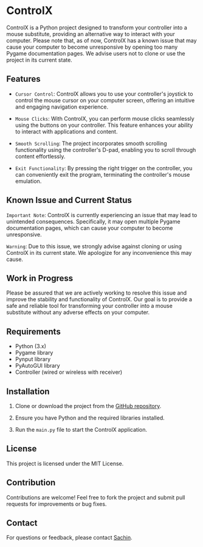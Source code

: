 # ControlX

ControlX is a Python project designed to transform your controller into a mouse substitute, providing an alternative way to interact with your computer. Please note that, as of now, ControlX has a known issue that may cause your computer to become unresponsive by opening too many Pygame documentation pages. We advise users not to clone or use the project in its current state.

## Features

- `Cursor Control`: ControlX allows you to use your controller's joystick to control the mouse cursor on your computer screen, offering an intuitive and engaging navigation experience.

- `Mouse Clicks`: With ControlX, you can perform mouse clicks seamlessly using the buttons on your controller. This feature enhances your ability to interact with applications and content.

- `Smooth Scrolling`: The project incorporates smooth scrolling functionality using the controller's D-pad, enabling you to scroll through content effortlessly.

- `Exit Functionality`: By pressing the right trigger on the controller, you can conveniently exit the program, terminating the controller's mouse emulation.

## Known Issue and Current Status

`Important Note`: ControlX is currently experiencing an issue that may lead to unintended consequences. Specifically, it may open multiple Pygame documentation pages, which can cause your computer to become unresponsive.

`Warning`: Due to this issue, we strongly advise against cloning or using ControlX in its current state. We apologize for any inconvenience this may cause.

## Work in Progress

Please be assured that we are actively working to resolve this issue and improve the stability and functionality of ControlX. Our goal is to provide a safe and reliable tool for transforming your controller into a mouse substitute without any adverse effects on your computer.

## Requirements

- Python (3.x)
- Pygame library
- Pynput library
- PyAutoGUI library
- Controller (wired or wireless with receiver)

## Installation

1. Clone or download the project from the [GitHub repository](https://github.com/SachinKarthikeyan/ControlX-v1.0).

2. Ensure you have Python and the required libraries installed.

3. Run the `main.py` file to start the ControlX application.

## License

This project is licensed under the MIT License.

## Contribution

Contributions are welcome! Feel free to fork the project and submit pull requests for improvements or bug fixes.

## Contact

For questions or feedback, please contact [Sachin](mailto:sachinnkarthikeyan@gmail.com).
